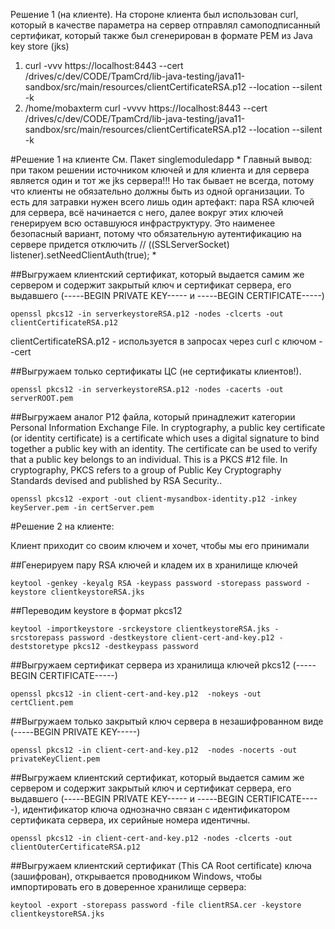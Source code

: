 Решение 1 (на клиенте). На стороне клиента был использован curl, который в качестве параметра на сервер отправлял самоподписанный сертификат, который также был сгенерирован в формате PEM из Java key store (jks)

1) curl -vvv https://localhost:8443 --cert /drives/c/dev/CODE/TpamCrd/lib-java-testing/java11-sandbox/src/main/resources/clientCertificateRSA.p12 --location --silent -k
2) /home/mobaxterm  curl -vvvv https://localhost:8443 --cert /drives/c/dev/CODE/TpamCrd/lib-java-testing/java11-sandbox/src/main/resources/clientCertificateRSA.p12 --location --silent -k


#Решение 1 на клиенте 
См. Пакет singlemoduledapp
*
Главный вывод: при таком решении источником ключей и для клиента и для сервера является один и тот же jks сервера!!! Но так бывает не всегда, потому что клиенты не обязательно должны быть из одной организации.
То есть для затравки нужен всего лишь один артефакт: пара RSA ключей для сервера, всё начинается с него, далее вокруг этих ключей генерируем всю оставшуюся инфраструктуру.
Это наименее безопасный вариант, потому что обязательную аутентификацию на сервере придется отключить
//    ((SSLServerSocket) listener).setNeedClientAuth(true);
*


##Выгружаем клиентский сертификат, который выдается самим же сервером и содержит закрытый ключ и сертификат сервера, его выдавшего (-----BEGIN PRIVATE KEY----- и -----BEGIN CERTIFICATE-----)
```
openssl pkcs12 -in serverkeystoreRSA.p12 -nodes -clcerts -out clientCertificateRSA.p12
```
clientCertificateRSA.p12 - используется в запросах через curl с ключом --cert

##Выгружаем только сертификаты ЦС (не сертификаты клиентов!).
```
openssl pkcs12 -in serverkeystoreRSA.p12 -nodes -cacerts -out serverROOT.pem
```
##Выгружаем аналог P12 файла, который  принадлежит категории Personal Information Exchange File. In cryptography, a public key certificate (or identity certificate) is a certificate which uses a digital signature to bind together a public key with an identity. The certificate can be used to verify that a public key belongs to an individual. This is a PKCS #12 file. In cryptography, PKCS refers to a group of Public Key Cryptography Standards devised and published by RSA Security..
```
openssl pkcs12 -export -out client-mysandbox-identity.p12 -inkey keyServer.pem -in certServer.pem
```


#Решение 2 на клиенте:

Клиент приходит со своим ключем и хочет, чтобы мы его принимали

##Генерируем пару RSA ключей и кладем их в хранилище ключей
```
keytool -genkey -keyalg RSA -keypass password -storepass password -keystore clientkeystoreRSA.jks
```
##Переводим keystore в формат pkcs12
```
keytool -importkeystore -srckeystore clientkeystoreRSA.jks -srcstorepass password -destkeystore client-cert-and-key.p12 -deststoretype pkcs12 -destkeypass password
```

##Выгружаем сертификат сервера из хранилища ключей pkcs12 (-----BEGIN CERTIFICATE-----)
```
openssl pkcs12 -in client-cert-and-key.p12  -nokeys -out certClient.pem
```
##Выгружаем только закрытый ключ сервера в незашифрованном виде (-----BEGIN PRIVATE KEY-----)
```
openssl pkcs12 -in client-cert-and-key.p12  -nodes -nocerts -out privateKeyClient.pem
```

##Выгружаем клиентский сертификат, который выдается самим же сервером и содержит закрытый ключ и сертификат сервера, его выдавшего (-----BEGIN PRIVATE KEY----- и -----BEGIN CERTIFICATE-----), идентификатор ключа однозначно связан с идентификатором сертификата сервера, их серийные номера идентичны.
```
openssl pkcs12 -in client-cert-and-key.p12 -nodes -clcerts -out clientOuterCertificateRSA.p12
```
##Выгружаем клиентский сертификат (This CA Root certificate) ключа (зашифрован), открывается проводником Windows, чтобы импортировать его в доверенное хранилище сервера:
```
keytool -export -storepass password -file clientRSA.cer -keystore clientkeystoreRSA.jks
```